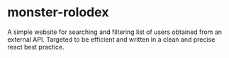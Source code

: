 # monster-rolodex
A simple website for searching and filtering list of users obtained from an external API. Targeted to be efficient and written in a clean and precise react best practice.
